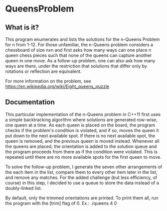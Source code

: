 # QueensProblem

What is it?
-------------
This program enumerates and lists the solutions for the n-Queens Problem for n from 1-12. For those unfamiliar, the n-Queens problem considers a chessboard of size nxn and first asks how many ways can one place n queen chess pieces such that none of the queens can capture another queen in one move. As a follow-up problem, one can also ask how many ways are there, under the restriction that solutions that differ only by rotations or reflection are equivalent.

For more information on the problem, see https://en.wikipedia.org/wiki/Eight_queens_puzzle

Documentation
-------------
This particular implementation of the n-Queens problem in C++11 first uses a simple backtracking algorithm where solutions are generated row-wise, one queen at a time. As each queen is placed on the board, the program checks if the problem's condition is violated, and if so, moves the queen it put down to the next available spot. If there is no next available spot, the queen is removed, and the previous queen is moved instead. Whenever all the queens are placed, the orientation is added to the solution queue and the program proceeds from there as if the condition were violated. This is repeated until there are no more available spots for the first queen to move.

To solve the follow-up problem, I generate the seven other arrangements of the each item in the list, compare them to every other item later in the list, and remove any matches. For the added challenge (but less efficiency, of course) in this step, I decided to use a queue to store the data instead of a doubly-linked list.

By default, only the trimmed orientations are printed. To print them all, run the program with the [trim] flag of 0. Ex.: ./queens 4 0


